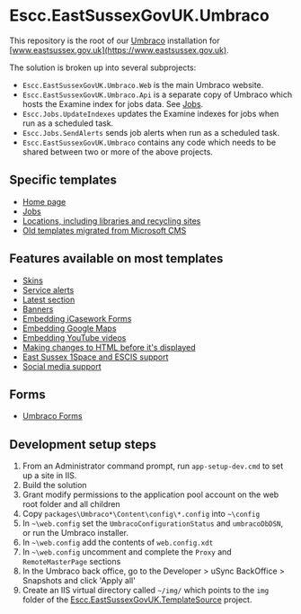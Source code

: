 # Escc.EastSussexGovUK.Umbraco

This repository is the root of our [Umbraco](http://umbraco.com/) installation for [www.eastsussex.gov.uk](https://www.eastsussex.gov.uk).

The solution is broken up into several subprojects:

*  `Escc.EastSussexGovUK.Umbraco.Web` is the main Umbraco website. 
*  `Escc.EastSussexGovUK.Umbraco.Api` is a separate copy of Umbraco which hosts the Examine index for jobs data. See [Jobs](Jobs.md). 
*  `Escc.Jobs.UpdateIndexes` updates the Examine indexes for jobs when run as a scheduled task. 
*  `Escc.Jobs.SendAlerts` sends job alerts when run as a scheduled task.
*  `Escc.EastSussexGovUK.Umbraco` contains any code which needs to be shared between two or more of the above projects.

## Specific templates
*  [Home page](HomePage.md)
*  [Jobs](Jobs.md)
*  [Locations, including libraries and recycling sites](Location.md)
*  [Old templates migrated from Microsoft CMS](MicrosoftCms.md)

## Features available on most templates
*  [Skins](Skins.md)
*  [Service alerts](ServiceAlerts.md)
*  [Latest section](Latest.md)
*  [Banners](Banners.md)
*  [Embedding iCasework Forms](ICaseworkForms.md)
*  [Embedding Google Maps](GoogleMaps.md)
*  [Embedding YouTube videos](YouTuve.md)
*  [Making changes to HTML before it's displayed](ChangingHTML.md)
*  [East Sussex 1Space and ESCIS support](1SpaceESCIS.md)
*  [Social media support](SocialMedia.md)

## Forms
*  [Umbraco Forms](UmbracoForms.md)

## Development setup steps

1. From an Administrator command prompt, run `app-setup-dev.cmd` to set up a site in IIS.
2. Build the solution
3. Grant modify permissions to the application pool account on the web root folder and all children
4. Copy `packages\Umbraco*\Content\config\*.config` into `~\config`
6. In `~\web.config` set the `UmbracoConfigurationStatus` and `umbracoDbDSN`, or run the Umbraco installer.
8. In `~\web.config` add the contents of `web.config.xdt`
7. In `~\web.config` uncomment and complete the `Proxy` and `RemoteMasterPage` sections
8. In the Umbraco back office, go to the Developer > uSync BackOffice > Snapshots and click 'Apply all'
9. Create an IIS virtual directory called `~/img/` which points to the `img` folder of the [Escc.EastSussexGovUK.TemplateSource](https://github.com/east-sussex-county-council/Escc.EastSussexGovUK) project.